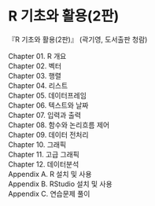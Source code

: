 # R 기초와 활용(2판)
『R 기초와 활용(2판)』 (곽기영, 도서출판 청람)

Chapter 01. R 개요   
Chapter 02. 벡터   
Chapter 03. 행렬   
Chapter 04. 리스트   
Chapter 05. 데이터프레임   
Chapter 06. 텍스트와 날짜   
Chapter 07. 입력과 출력   
Chapter 08. 함수와 논리흐름 제어   
Chapter 09. 데이터 전처리   
Chapter 10. 그래픽   
Chapter 11. 고급 그래픽   
Chapter 12. 데이터분석   
Appendix A. R 설치 및 사용   
Appendix B. RStudio 설치 및 사용   
Appendix C. 연습문제 풀이   
